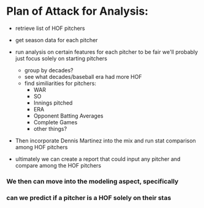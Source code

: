 # Plan of Attack for Analysis:
- retrieve list of HOF pitchers
- get season data for each pitcher

- run analysis on certain features for each pitcher
  to be fair we'll probably just focus solely on starting pitchers
    - group by decades?
    - see what decades/baseball era had more HOF 
    - find similiarities for pitchers:
       - WAR
       - SO
       - Innings pitched
       - ERA
       - Opponent Batting Averages
       - Complete Games
       - other things?
       
- Then incorporate Dennis Martinez into the mix and run stat comparison
    among HOF pitchers
    
    
* ultimately we can create a report that could input any pitcher and compare
among the HOF pitchers



### We then can move into the modeling aspect, specifically
### can we predict if a pitcher is a HOF solely on their stas


